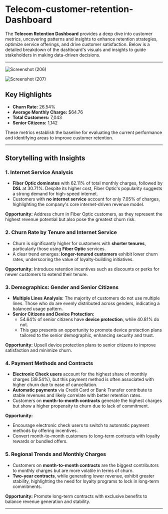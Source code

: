 # Telecom-customer-retention-Dashboard

The **Telecom Retention Dashboard** provides a deep dive into customer metrics, uncovering patterns and insights to enhance retention strategies, optimize service offerings, and drive customer satisfaction. Below is a detailed breakdown of the dashboard's visuals and insights to guide stakeholders in making data-driven decisions.

---
![Screenshot (206)](https://github.com/user-attachments/assets/031dec6c-d821-4ab5-8591-30d70c5cb4ab)

![Screenshot (207)](https://github.com/user-attachments/assets/3981fc5b-e462-407d-91c4-356f773f8d4f)

## **Key Highlights**

- **Churn Rate:** 26.54%
- **Average Monthly Charge:** $64.76
- **Total Customers:** 7,043
- **Senior Citizens:** 1,142

These metrics establish the baseline for evaluating the current performance and identifying areas to improve customer retention.

---

## **Storytelling with Insights**

### 1. **Internet Service Analysis**

- **Fiber Optic dominates** with 62.11% of total monthly charges, followed by **DSL** at 30.71%. Despite its higher cost, Fiber Optic's popularity suggests a strong demand for high-speed internet.
- Customers with **no internet service** account for only 7.05% of charges, highlighting the company's core internet-driven revenue model.

**Opportunity:** Address churn in Fiber Optic customers, as they represent the highest revenue potential but also pose the greatest churn risk.

### 2. **Churn Rate by Tenure and Internet Service**

- Churn is significantly higher for customers with **shorter tenures**, particularly those using **Fiber Optic** services.
- A clear trend emerges: **longer-tenured customers** exhibit lower churn rates, underscoring the value of loyalty-building initiatives.

**Opportunity:** Introduce retention incentives such as discounts or perks for newer customers to extend their tenure.

### 3. **Demographics: Gender and Senior Citizens**

- **Multiple Lines Analysis:** The majority of customers do not use multiple lines. Those who do are evenly distributed across genders, indicating a balanced usage pattern.
- **Senior Citizens and Device Protection:**
  - 54.64% of senior citizens have **device protection**, while 40.81% do not.
  - This gap presents an opportunity to promote device protection plans tailored to the senior demographic, enhancing security and trust.

**Opportunity:** Upsell device protection plans to senior citizens to improve satisfaction and minimize churn.

### 4. **Payment Methods and Contracts**

- **Electronic Check users** account for the highest share of monthly charges (39.54%), but this payment method is often associated with higher churn due to ease of cancellation.
- **Automatic payments** via Credit Card or Bank Transfer contribute to stable revenues and likely correlate with better retention rates.
- Customers on **month-to-month contracts** generate the highest charges but show a higher propensity to churn due to lack of commitment.

**Opportunity:**
- Encourage electronic check users to switch to automatic payment methods by offering incentives.
- Convert month-to-month customers to long-term contracts with loyalty rewards or bundled offers.

### 5. **Regional Trends and Monthly Charges**

- Customers on **month-to-month contracts** are the biggest contributors to monthly charges but are more volatile in terms of churn.
- **Two-year contracts**, while generating lower revenue, exhibit greater stability, highlighting the need for loyalty programs to lock in long-term commitments.

**Opportunity:** Promote long-term contracts with exclusive benefits to balance revenue generation and stability.

---




